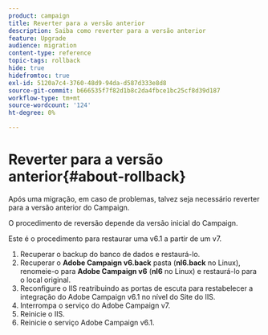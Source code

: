```yaml
---
product: campaign
title: Reverter para a versão anterior
description: Saiba como reverter para a versão anterior
feature: Upgrade
audience: migration
content-type: reference
topic-tags: rollback
hide: true
hidefromtoc: true
exl-id: 5120a7c4-3760-48d9-94da-d587d333e8d8
source-git-commit: b666535f7f82d1b8c2da4fbce1bc25cf8d39d187
workflow-type: tm+mt
source-wordcount: '124'
ht-degree: 0%

---
```


# Reverter para a versão anterior{#about-rollback}



Após uma migração, em caso de problemas, talvez seja necessário reverter para a versão anterior do Campaign.

O procedimento de reversão depende da versão inicial do Campaign.

Este é o procedimento para restaurar uma v6.1 a partir de um v7.

1. Recuperar o backup do banco de dados e restaurá-lo.
1. Recuperar o **Adobe Campaign v6.back** pasta (**nl6.back** no Linux), renomeie-o para **Adobe Campaign v6** (**nl6** no Linux) e restaurá-lo para o local original.
1. Reconfigure o IIS reatribuindo as portas de escuta para restabelecer a integração do Adobe Campaign v6.1 no nível do Site do IIS.
1. Interrompa o serviço do Adobe Campaign v7.
1. Reinicie o IIS.
1. Reinicie o serviço Adobe Campaign v6.1.

<!--
	
## Restore to Campaign v6.02

Here is the procedure to restore a v6.02 from a v7.

1. Recover the backup of the database and restore it.
1. Recover the **Neolane v6.back** folder (**nl6.back** in Linux), rename it to **Neolane v6** (**nl6** in Linux) and restore it to its original location.
1. Re-configure IIS by re-assigning the listen ports to re-establish the integration of Adobe Campaign v6.02 at IIS Website level.
1. Stop the Adobe Campaign v6.1 service.
1. Re-start IIS.
1. Restart the Adobe Campaign v6.02 service.

## Restore to Campaign v5.11

Here is the procedure to restore a v5.11 from a v7.

1. Recover the backup of the database and restore it.
1. Recover the **Neolane v5.back** folder (**nl5.back** in Linux), rename it to **Neolane v5** (**nl5** in Linux) and restore it to its original location.
1. Re-configure IIS by re-assigning the listen ports to re-establish the integration of Neolane v5 at IIS Website level.
1. Stop the Adobe Campaign v7 service.
1. Re-start IIS.
1. Re-start the Adobe Campaign v5 service.

-->